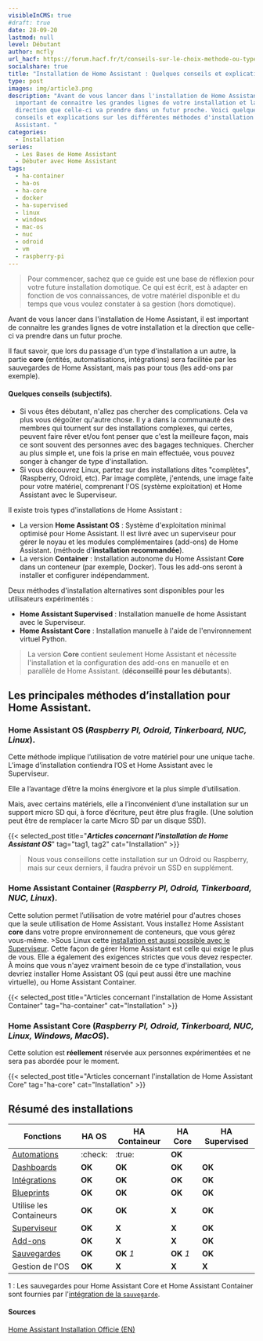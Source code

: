 ```yaml
---
visibleInCMS: true
#draft: true
date: 28-09-20
lastmod: null
level: Débutant
author: mcfly
url_hacf: https://forum.hacf.fr/t/conseils-sur-le-choix-methode-ou-type-dinstallation/2068
socialshare: true
title: "Installation de Home Assistant : Quelques conseils et explications"
type: post
images: img/article3.png
description: "Avant de vous lancer dans l'installation de Home Assistant, il est
  important de connaitre les grandes lignes de votre installation et la
  direction que celle-ci va prendre dans un futur proche. Voici quelques
  conseils et explications sur les différentes méthodes d'installation de Home
  Assistant. "
categories:
  - Installation
series:
  - Les Bases de Home Assistant
  - Débuter avec Home Assistant
tags:
  - ha-container
  - ha-os
  - ha-core
  - docker
  - ha-supervised
  - linux
  - windows
  - mac-os
  - nuc
  - odroid
  - vm
  - raspberry-pi
---
```

> Pour commencer, sachez que ce guide est une base de réflexion pour votre future installation domotique. Ce qui est écrit, est à adapter en fonction de vos connaissances, de votre matériel disponible et du temps que vous voulez constater à sa gestion (hors domotique). 

Avant de vous lancer dans l'installation de Home Assistant, il est important de connaitre les grandes lignes de votre installation et la direction que celle-ci va prendre dans un futur proche.

Il faut savoir, que lors du passage d'un type d'installation a un autre, la partie **core** (entités, automatisations, intégrations) sera facilitée par les sauvegardes de Home Assistant, mais pas pour tous (les add-ons par exemple).

#### Quelques conseils (subjectifs).

* Si vous êtes débutant, n'allez pas chercher des complications. Cela va plus vous dégoûter qu'autre chose. Il y a dans la communauté des membres qui tournent sur des installations complexes, qui certes, peuvent faire rêver et/ou font penser que c'est la meilleure façon, mais ce sont souvent des personnes avec des bagages techniques. Chercher au plus simple et, une fois la prise en main effectuée, vous pouvez songer à changer de type d'installation.
* Si vous découvrez Linux, partez sur des installations dites "complètes", (Raspberry, Odroid, etc). Par image complète, j'entends, une image faite pour votre matériel, comprenant l'OS (système exploitation) et Home Assistant avec le Superviseur.

Il existe trois types d'installations de Home Assistant : 

* La version **Home Assistant OS** : Système d'exploitation minimal optimisé pour Home Assistant. Il est livré avec un superviseur pour gérer le noyau et les modules complémentaires (add-ons) de Home Assistant. (méthode d'**installation recommandée**).
* La version **Container** : Installation autonome du Home Assistant **Core** dans un conteneur (par exemple, Docker). Tous les add-ons seront à installer et configurer indépendamment.

Deux méthodes d'installation alternatives sont disponibles pour les utilisateurs expérimentés :

* **Home Assistant Supervised** : Installation manuelle de home Assistant avec le Superviseur.
* **Home Assistant Core** : Installation manuelle à l'aide de l'environnement virtuel Python.
    

> La version **Core** contient seulement Home Assistant et nécessite l'installation et la configuration des add-ons en manuelle et en parallèle de Home Assistant. (**déconseillé pour les débutants**).

## Les principales méthodes d’installation pour Home Assistant.

### Home Assistant OS (*Raspberry PI, Odroid, Tinkerboard, NUC, Linux*).

Cette méthode implique l’utilisation de votre matériel pour une unique tache. L’image d’installation contiendra l’OS et Home Assistant avec le Superviseur.

Elle a l’avantage d’être la moins énergivore et la plus simple d’utilisation.

Mais, avec certains matériels, elle a l’inconvénient d’une installation sur un support micro SD qui, à force d’écriture, peut être plus fragile. (Une solution peut être de remplacer la carte Micro SD par un disque SSD).

{{< selected_post title="***Articles concernant l'installation de Home Assistant OS***" tag="tag1, tag2" cat="Installation" >}}

>Nous vous conseillons cette installation sur un Odroid ou Raspberry, mais sur ceux derniers, il faudra prévoir un SSD en supplément.

### Home Assistant Container (*Raspberry PI, Odroid, Tinkerboard, NUC, Linux*).

Cette solution permet l’utilisation de votre matériel pour d'autres choses que la seule utilisation de Home Assistant.
Vous installez Home Assistant **core** dans votre propre environnement de conteneurs, que vous gérez vous-même.
&gt;Sous Linux cette [installation est aussi possible avec le Superviseur](https://github.com/home-assistant/supervised-installer). Cette façon de gérer Home Assistant est celle qui exige le plus de vous. Elle a également des exigences strictes que vous devez respecter. À moins que vous n'ayez vraiment besoin de ce type d'installation, vous devriez installer Home Assistant OS (qui peut aussi être une machine virtuelle), ou Home Assistant Container.

{{< selected_post title="Articles concernant l'installation de Home Assistant Container" tag="ha-container" cat="Installation" >}}


### Home Assistant Core (*Raspberry PI, Odroid, Tinkerboard, NUC, Linux, Windows, MacOS*).

Cette solution est **réellement** réservée aux personnes expérimentées et ne sera pas abordée pour le moment.

{{< selected_post title="Articles concernant l'installation de Home Assistant Core" tag="ha-core" cat="Installation" >}}

## Résumé des installations

| Fonctions                                                                             | HA OS   | HA Containeur | HA Core    | HA Supervised |
| ------------------------------------------------------------------------------------- | ------- | ------------- | ---------- | ------------- |
| [Automations](https://www.home-assistant.io/docs/automation)                          | :check: | :true:        | **OK**     |               |
| [Dashboards](https://www.home-assistant.io/dashboards)                                | **OK**  | **OK**        | **OK**     | **OK**        |
| [Intégrations](https://www.home-assistant.io/integrations)                            | **OK**  | **OK**        | **OK**     | **OK**        |
| [Blueprints](https://www.home-assistant.io/docs/blueprint)                            | **OK**  | **OK**        | **OK**     | **OK**        |
| Utilise les Containeurs                                                               | **OK**  | **OK**        | **X**      | **OK**        |
| [Superviseur](https://www.home-assistant.io/docs/glossary/#home-assistant-supervisor) | **OK**  | **X**         | **X**      | **OK**        |
| [Add-ons](https://www.home-assistant.io/addons)                                       | **OK**  | **X**         | **X**      | **OK**        |
| [Sauvegardes](https://www.home-assistant.io/common-tasks/os/#backups)                 | **OK**  | **OK** *1*    | **OK** *1* | **OK**        |
| Gestion de l'OS                                                                       | **OK**  | **X**         | **X**      | **X**         |

1 : Les sauvegardes pour Home Assistant Core et Home Assistant Container sont fournies par l'[intégration de la `sauvegarde`](https://www.home-assistant.io/integrations/backup).

#### Sources

[Home Assistant Installation Officie (EN)](https://www.home-assistant.io/installation/)
